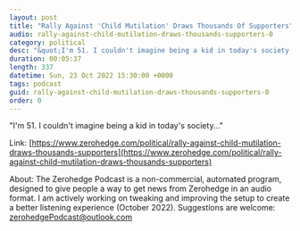 ```yaml
---
layout: post
title: "Rally Against 'Child Mutilation' Draws Thousands Of Supporters"
audio: rally-against-child-mutilation-draws-thousands-supporters-0
category: political
desc: "&quot;I'm 51. I couldn't imagine being a kid in today's society...&quot;"
duration: 00:05:37
length: 337
datetime: Sun, 23 Oct 2022 15:30:00 +0000
tags: podcast
guid: rally-against-child-mutilation-draws-thousands-supporters-0
order: 0
---
```

&quot;I'm 51. I couldn't imagine being a kid in today's society...&quot;

Link: [https://www.zerohedge.com/political/rally-against-child-mutilation-draws-thousands-supporters](https://www.zerohedge.com/political/rally-against-child-mutilation-draws-thousands-supporters)

About: The Zerohedge Podcast is a non-commercial, automated program, designed to give people a way to get news from Zerohedge in an audio format.  I am actively working on tweaking and improving the setup to create a better listening experience (October 2022).  Suggestions are welcome: [zerohedgePodcast@outlook.com](mailto:zerohedgePodcast@outlook.com)